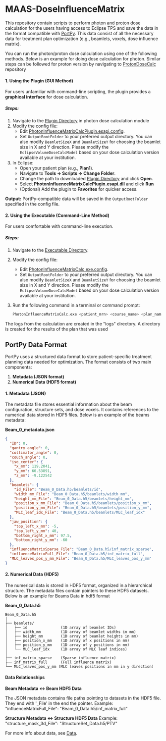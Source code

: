 # MAAS-DoseInfluenceMatrix 
This repository contain scripts to perform photon and proton dose calculation for the users having access to Eclipse TPS and save the data in the format compatible with [PortPy](https://github.com/PortPy-Project/PortPy). This data consist of all the necessary data for treatment plan optimization (e.g., beamlets, voxels, dose influence matrix). 

You can run the photon/proton dose calculation using one of the following methods. Below is an example for doing dose calculation for photon. Similar steps can be followed for proton version by navigating to [ProtonDoseCalc](https://github.com/Varian-MedicalAffairsAppliedSolutions/MAAS-DoseInfluenceMatrix/tree/main/ProtonDoseCalc) repository 

#### **1. Using the Plugin (GUI Method)**
For users unfamiliar with command-line scripting, the plugin provides a **graphical interface** for dose calculation.

##### **Steps:**
1. Navigate to the [Plugin Directory](https://github.com/Varian-MedicalAffairsAppliedSolutions/MAAS-DoseInfluenceMatrix/tree/main/PhotonDoseCalc/Plugin/bin/Release) in photon dose calculation module  
2. Modify the config file:  
   - Edit [PhotonInfluenceMatrixCalcPlugin.esapi.config](https://github.com/Varian-MedicalAffairsAppliedSolutions/MAAS-DoseInfluenceMatrix/blob/main/PhotonDoseCalc/Source_C%23/bin/release/PhotonInfluenceMatrixCalcPlugin.esapi.config).  
   - Set `OutputRootFolder` to your preferred output directory.  You can also modify `BeamletSizeX` and `BeamletSizeY` for choosing the beamlet size in X and Y direction. Please modify the `EclipseVolumeDoseCalcModel` based on your dose calculation version available at your institution.
3. In Eclipse:
   - Open your patient plan (e.g., **Plan1**).  
   - Navigate to **Tools → Scripts → Change Folder**.  
   - Change the path to downloaded [Plugin Directory](https://github.com/Varian-MedicalAffairsAppliedSolutions/MAAS-DoseInfluenceMatrix/tree/main/PhotonDoseCalc/Plugin/bin/Release) and click **Open**.  
   - Select **PhotonInfluenceMatrixCalcPlugin.esapi.dll** and click **Run**
   - (Optional) Add the plugin to **Favorites** for quicker access.  

**Output:** PortPy-compatible data will be saved in the `OutputRootFolder` specified in the config file.


#### **2. Using the Executable (Command-Line Method)**
For users comfortable with command-line execution.

##### **Steps:**
1. Navigate to the [Executable Directory](https://github.com/Varian-MedicalAffairsAppliedSolutions/MAAS-DoseInfluenceMatrix/tree/main/PhotonDoseCalc/Source_C%23/bin/release).  
2. Modify the config file:
   - Edit [PhotonInfluenceMatrixCalc.exe.config](https://github.com/Varian-MedicalAffairsAppliedSolutions/MAAS-DoseInfluenceMatrix/blob/main/PhotonDoseCalc/Source_C%23/bin/release/PhotonInfluenceMatrixCalc.exe.config).  
   - Set `OutputRootFolder` to your preferred output directory. You can also modify `BeamletSizeX` and `BeamletSizeY` for choosing the beamlet size in X and Y direction. Please modify the `EclipseVolumeDoseCalcModel` based on your dose calculation version available at your institution.
     
3. Run the following command in a terminal or command prompt:  
   ```bash
   PhotonInfluenceMatrixCalc.exe <patient_mrn> <course_name> <plan_name>


The logs from the calculation are created in the "logs" directory. A directory is created for the results of the plan that was used

## PortPy Data Format
PortPy uses a structured data format to store patient-specific treatment planning data needed for optimization. The format consists of two main components:

1. **Metadata (JSON format)**  
2. **Numerical Data (HDF5 format)**  

#### 1. Metadata (JSON)
The metadata file stores essential information about the beam configuration, structure sets, and dose voxels. It contains references to the numerical data stored in HDF5 files. Below is an example of the beams metadata:

**Beam_0_metadata.json**
```json
{
  "ID": 0,
  "gantry_angle": 0,
  "collimator_angle": 0,
  "couch_angle": 0,
  "iso_center": {
    "x_mm": 119.2041,
    "y_mm": 60.53891,
    "z_mm": -9.122542
  },
  "beamlets": {
    "id_File": "Beam_0_Data.h5/beamlets/id",
    "width_mm_File": "Beam_0_Data.h5/beamlets/width_mm",
    "height_mm_File": "Beam_0_Data.h5/beamlets/height_mm",
    "position_x_mm_File": "Beam_0_Data.h5/beamlets/position_x_mm",
    "position_y_mm_File": "Beam_0_Data.h5/beamlets/position_y_mm",
    "MLC_leaf_idx_File": "Beam_0_Data.h5/beamlets/MLC_leaf_idx"
  },
  "jaw_position": {
    "top_left_x_mm": -5,
    "top_left_y_mm": 40,
    "bottom_right_x_mm": 97.5,
    "bottom_right_y_mm": -60
  },
  "influenceMatrixSparse_File": "Beam_0_Data.h5/inf_matrix_sparse",
  "influenceMatrixFull_File": "Beam_0_Data.h5/inf_matrix_full",
  "MLC_leaves_pos_y_mm_File": "Beam_0_Data.h5/MLC_leaves_pos_y_mm"
}
```

#### 2. Numerical Data (HDF5)
The numerical data is stored in HDF5 format, organized in a hierarchical structure. The metadata files contain pointers to these HDF5 datasets. Below is an example for Beams Data in hdf5 format

**Beam_0_Data.h5**
```
Beam_0_Data.h5
│
├── beamlets/
│   ├── id               (1D array of beamlet IDs)
│   ├── width_mm         (1D array of beamlet widths in mm)
│   ├── height_mm        (1D array of beamlet heights in mm)
│   ├── position_x_mm    (1D array of x positions in mm)
│   ├── position_y_mm    (1D array of y positions in mm)
│   └── MLC_leaf_idx     (1D array of MLC leaf indices)
│
├── inf_matrix_sparse    (Sparse influence matrix)
├── inf_matrix_full      (Full influence matrix)
└── MLC_leaves_pos_y_mm (MLC leaves positions in mm in y direction)
```
#### Data Relationships
**Beam Metadata ↔ Beam HDF5 Data**

The JSON metadata contains file paths pointing to datasets in the HDF5 file. They end with '_File' in the end the pointer.
Example: "influenceMatrixFull_File": "Beam_0_Data.h5/inf_matrix_full"

**Structure Metadata ↔ Structure HDF5 Data**
Example: "structure_mask_3d_File": "StructureSet_Data.h5/PTV"


For more info about data, see [Data](https://github.com/PortPy-Project/PortPy?tab=readme-ov-file#data-).
